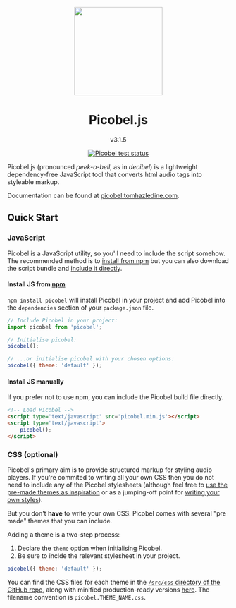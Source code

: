 <p align="center"><a href="https://github.com/tomhazledine/picobel" target="_blank"><img width="200"src="https://github.com/tomhazledine/picobel/blob/main/images/heroLogo.png"></a></p>

<h1 align="center">Picobel.js</h1>

<p align="center">v3.1.5</p>

<p align="center"><a href="https://github.com/tomhazledine/picobel/actions/workflows/tests.yml"><img src="https://github.com/tomhazledine/picobel/actions/workflows/tests.yml/badge.svg" alt="Picobel test status" style="max-width: 100%;"></a></p>

Picobel.js (pronounced _peek-o-bell_, as in _decibel_) is a lightweight dependency-free JavaScript tool that converts html audio tags into styleable markup.

Documentation can be found at [picobel.tomhazledine.com](https://picobel.tomhazledine.com/).

## Quick Start

### JavaScript

Picobel is a JavaScript utility, so you'll need to include the script somehow. The recommended method is to [install from npm](#install-js-from-npm) but you can also download the script bundle and [include it directly](#install-js-manually).

#### Install JS from [npm](https://www.npmjs.com/package/picobel)

`npm install picobel` will install Picobel in your project and add Picobel into the `dependencies` section of your `package.json` file. 

```js
// Include Picobel in your project:
import picobel from 'picobel';

// Initialise picobel:
picobel();

// ...or initialise picobel with your chosen options:
picobel({ theme: 'default' });
```

#### Install JS manually

If you prefer not to use npm, you can include the Picobel build file directly.

```html
<!-- Load Picobel -->
<script type='text/javascript' src='picobel.min.js'></script>
<script type='text/javascript'>
    picobel();
</script>
```

### CSS (optional)

Picobel's primary aim is to provide structured markup for styling audio players. If you're commited to writing all your own CSS then you do not need to include any of the Picobel stylesheets (although feel free to [use the pre-made themes as inspiration](/themes) or as a jumping-off point for [writing your own styles](/styling)). 

But you don't **have** to write your own CSS. Picobel comes with several "pre made" themes that you can include.

Adding a theme is a two-step process:

1. Declare the `theme` option when initialising Picobel.
2. Be sure to inclde the relevant stylesheet in your project.

```js
picobel({ theme: 'default' });
```

You can find the CSS files for each theme in the [`/src/css` directory of the GitHub repo](https://github.com/tomhazledine/picobel/tree/main/src/css), along with minified production-ready versions [here](https://github.com/tomhazledine/picobel/tree/main/build). The filename convention is `picobel.THEME_NAME.css`.